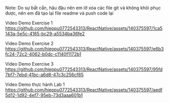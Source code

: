 Note: Do sự bất cẩn, hậu đậu nên em lỡ xóa các file git và không khôi phục được, nên em đã tạo lại file readme và push code lại

Video Demo Exercise 1
https://github.com/hieppu0772543313/ReactNative/assets/140375597/1ca5143a-5e5c-4185-bc29-a5534ba36fe2


Video Demo Exercise 2 
https://github.com/hieppu0772543313/ReactNative/assets/140375597/e6b3fc24-72c2-4062-b0dc-c1140f1172b1




Video Demo Exercise 3
https://github.com/hieppu0772543313/ReactNative/assets/140375597/95fd7bf7-7ebd-41bc-a6d8-47c3c256cf85

Video Demo thực hành Lab 1
https://github.com/hieppu0772543313/ReactNative/assets/140375597/aedf5d12-1d92-4ef7-95eb-73d3aaa601b1

